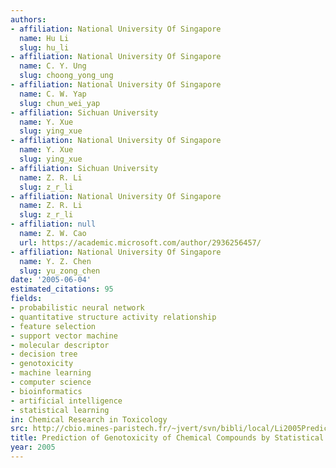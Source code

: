 ```yaml
---
authors:
- affiliation: National University Of Singapore
  name: Hu Li
  slug: hu_li
- affiliation: National University Of Singapore
  name: C. Y. Ung
  slug: choong_yong_ung
- affiliation: National University Of Singapore
  name: C. W. Yap
  slug: chun_wei_yap
- affiliation: Sichuan University
  name: Y. Xue
  slug: ying_xue
- affiliation: National University Of Singapore
  name: Y. Xue
  slug: ying_xue
- affiliation: Sichuan University
  name: Z. R. Li
  slug: z_r_li
- affiliation: National University Of Singapore
  name: Z. R. Li
  slug: z_r_li
- affiliation: null
  name: Z. W. Cao
  url: https://academic.microsoft.com/author/2936256457/
- affiliation: National University Of Singapore
  name: Y. Z. Chen
  slug: yu_zong_chen
date: '2005-06-04'
estimated_citations: 95
fields:
- probabilistic neural network
- quantitative structure activity relationship
- feature selection
- support vector machine
- molecular descriptor
- decision tree
- genotoxicity
- machine learning
- computer science
- bioinformatics
- artificial intelligence
- statistical learning
in: Chemical Research in Toxicology
src: http://cbio.mines-paristech.fr/~jvert/svn/bibli/local/Li2005Prediction.pdf
title: Prediction of Genotoxicity of Chemical Compounds by Statistical Learning Methods
year: 2005
---
```

